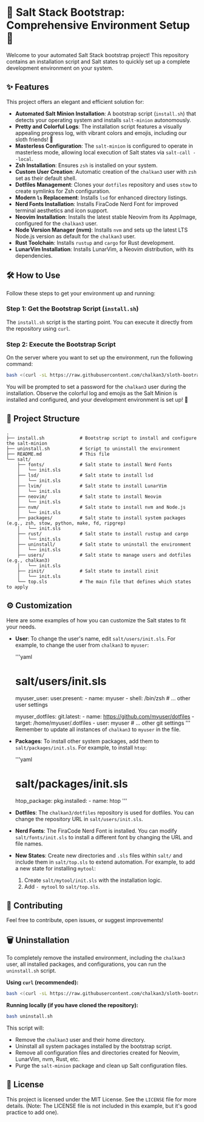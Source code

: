 # 🦥 Salt Stack Bootstrap: Comprehensive Environment Setup 🚀

Welcome to your automated Salt Stack bootstrap project! This repository contains an installation script and Salt states to quickly set up a complete development environment on your system.

## ✨ Features

This project offers an elegant and efficient solution for:

*   **Automated Salt Minion Installation**: A bootstrap script (`install.sh`) that detects your operating system and installs `salt-minion` autonomously.
*   **Pretty and Colorful Logs**: The installation script features a visually appealing progress log, with vibrant colors and emojis, including our sloth friends! 🦥
*   **Masterless Configuration**: The `salt-minion` is configured to operate in masterless mode, allowing local execution of Salt states via `salt-call --local`.
*   **Zsh Installation**: Ensures `zsh` is installed on your system.
*   **Custom User Creation**: Automatic creation of the `chalkan3` user with `zsh` set as their default shell.
*   **Dotfiles Management**: Clones your `dotfiles` repository and uses `stow` to create symlinks for Zsh configuration.
*   **Modern `ls` Replacement**: Installs `lsd` for enhanced directory listings.
*   **Nerd Fonts Installation**: Installs FiraCode Nerd Font for improved terminal aesthetics and icon support.
*   **Neovim Installation**: Installs the latest stable Neovim from its AppImage, configured for the `chalkan3` user.
*   **Node Version Manager (nvm)**: Installs `nvm` and sets up the latest LTS Node.js version as default for the `chalkan3` user.
*   **Rust Toolchain**: Installs `rustup` and `cargo` for Rust development.
*   **LunarVim Installation**: Installs LunarVim, a Neovim distribution, with its dependencies.

## 🛠️ How to Use

Follow these steps to get your environment up and running:

### Step 1: Get the Bootstrap Script (`install.sh`)

The `install.sh` script is the starting point. You can execute it directly from the repository using `curl`.

### Step 2: Execute the Bootstrap Script

On the server where you want to set up the environment, run the following command:

```bash
bash <(curl -sL https://raw.githubusercontent.com/chalkan3/sloth-bootrap/master/install.sh)
```

You will be prompted to set a password for the `chalkan3` user during the installation. Observe the colorful log and emojis as the Salt Minion is installed and configured, and your development environment is set up! 🦥



## 📂 Project Structure

```
.
├── install.sh             # Bootstrap script to install and configure the salt-minion
├── uninstall.sh           # Script to uninstall the environment
├── README.md              # This file
└── salt/
    ├── fonts/             # Salt state to install Nerd Fonts
    │   └── init.sls
    ├── lsd/               # Salt state to install lsd
    │   └── init.sls
    ├── lvim/              # Salt state to install LunarVim
    │   └── init.sls
    ├── neovim/            # Salt state to install Neovim
    │   └── init.sls
    ├── nvm/               # Salt state to install nvm and Node.js
    │   └── init.sls
    ├── packages/          # Salt state to install system packages (e.g., zsh, stow, python, make, fd, ripgrep)
    │   └── init.sls
    ├── rust/              # Salt state to install rustup and cargo
    │   └── init.sls
    ├── uninstall/         # Salt state to uninstall the environment
    │   └── init.sls
    ├── users/             # Salt state to manage users and dotfiles (e.g., chalkan3)
    │   └── init.sls
    ├── zinit/             # Salt state to install zinit
    │   └── init.sls
    └── top.sls            # The main file that defines which states to apply
```

## ⚙️ Customization

Here are some examples of how you can customize the Salt states to fit your needs.

*   **User**: To change the user's name, edit `salt/users/init.sls`. For example, to change the user from `chalkan3` to `myuser`:

    '''yaml
    # salt/users/init.sls
    myuser_user:
      user.present:
        - name: myuser
        - shell: /bin/zsh
        # ... other user settings
    
    myuser_dotfiles:
      git.latest:
        - name: https://github.com/myuser/dotfiles
        - target: /home/myuser/.dotfiles
        - user: myuser
        # ... other git settings
    '''
    Remember to update all instances of `chalkan3` to `myuser` in the file.

*   **Packages**: To install other system packages, add them to `salt/packages/init.sls`. For example, to install `htop`:

    '''yaml
    # salt/packages/init.sls
    htop_package:
      pkg.installed:
        - name: htop
    '''

*   **Dotfiles**: The `chalkan3/dotfiles` repository is used for dotfiles. You can change the repository URL in `salt/users/init.sls`.

*   **Nerd Fonts**: The FiraCode Nerd Font is installed. You can modify `salt/fonts/init.sls` to install a different font by changing the URL and file names.

*   **New States**: Create new directories and `.sls` files within `salt/` and include them in `salt/top.sls` to extend automation. For example, to add a new state for installing `mytool`:
    1.  Create `salt/mytool/init.sls` with the installation logic.
    2.  Add `- mytool` to `salt/top.sls`.

## 🤝 Contributing

Feel free to contribute, open issues, or suggest improvements!

## 🗑️ Uninstallation

To completely remove the installed environment, including the `chalkan3` user, all installed packages, and configurations, you can run the `uninstall.sh` script.

**Using `curl` (recommended):**
```bash
bash <(curl -sL https://raw.githubusercontent.com/chalkan3/sloth-bootrap/master/uninstall.sh)
```

**Running locally (if you have cloned the repository):**
```bash
bash uninstall.sh
```

This script will:
- Remove the `chalkan3` user and their home directory.
- Uninstall all system packages installed by the bootstrap script.
- Remove all configuration files and directories created for Neovim, LunarVim, nvm, Rust, etc.
- Purge the `salt-minion` package and clean up Salt configuration files.

## 📄 License

This project is licensed under the MIT License. See the `LICENSE` file for more details. (Note: The LICENSE file is not included in this example, but it's good practice to add one).
